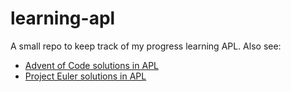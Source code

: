 # learning-apl

A small repo to keep track of my progress learning APL. Also see:

- [Advent of Code solutions in APL](https://github.com/chenson2018/advent-of-code/search?l=apl) 
- [Project Euler solutions in APL](https://github.com/chenson2018/Project-Euler-Solutions/search?l=apl)

